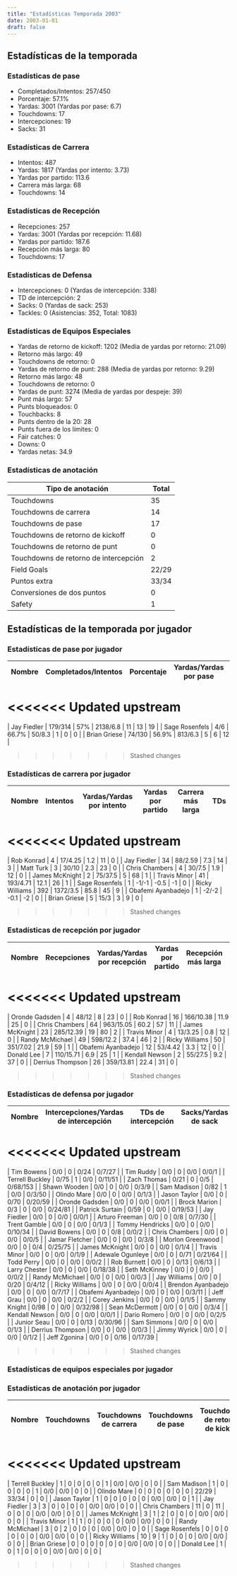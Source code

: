 ```yaml
---
title: "Estadísticas Temporada 2003"
date: 2003-01-01
draft: false
---
```


## Estadísticas de la temporada
### Estadísticas de pase
* Completados/Intentos: 257/450
* Porcentaje: 57.1%
* Yardas: 3001 (Yardas por pase: 6.7)
* Touchdowns: 17
* Intercepciones: 19
* Sacks: 31

### Estadísticas de Carrera
* Intentos: 487
* Yardas: 1817 (Yardas por intento: 3.73)
* Yardas por partido: 113.6
* Carrera más larga: 68
* Touchdowns: 14

### Estadísticas de Recepción
* Recepciones: 257
* Yardas: 3001 (Yardas por recepción: 11.68)
* Yardas por partido: 187.6
* Recepción más larga: 80
* Touchdowns: 17

### Estadísticas de Defensa
* Intercepciones: 0 (Yardas de intercepción: 338)
* TD de intercepción: 2
* Sacks: 0 (Yardas de sack: 253)
* Tackles: 0 (Asistencias: 352, Total: 1083)

### Estadísticas de Equipos Especiales
* Yardas de retorno de kickoff: 1202 (Media de yardas por retorno: 21.09)
* Retorno más largo: 49
* Touchdowns de retorno: 0
* Yardas de retorno de punt: 288 (Media de yardas por retorno: 9.29)
* Retorno más largo: 48
* Touchdowns de retorno: 0
* Yardas de punt: 3274 (Media de yardas por despeje: 39)
* Punt más largo: 57
* Punts bloqueados: 0
* Touchbacks: 8
* Punts dentro de la 20: 28
* Punts fuera de los límites: 0
* Fair catches: 0
* Downs: 0
* Yardas netas: 34.9

### Estadísticas de anotación
| Tipo de anotación | Total |
|-------------------|-------|
| Touchdowns | 35 |
| Touchdowns de carrera | 14 |
| Touchdowns de pase | 17 |
| Touchdowns de retorno de kickoff | 0 |
| Touchdowns de retorno de punt | 0 |
| Touchdowns de retorno de intercepción | 2 |
| Field Goals | 22/29 |
| Puntos extra | 33/34 |
| Conversiones de dos puntos | 0 |
| Safety | 1 |

## Estadísticas de la temporada por jugador
### Estadísticas de pase por jugador
| Nombre | Completados/Intentos | Porcentaje | Yardas/Yardas por pase | TDs | Intercepciones | Sacks |
|--------|----------------------|------------|------------------------|-----|----------------|-------|
<<<<<<< Updated upstream
=======
| Jay Fiedler | 179/314 | 57% | 2138/6.8 | 11 | 13 | 19 |
| Sage Rosenfels | 4/6 | 66.7% | 50/8.3 | 1 | 0 | 0 |
| Brian Griese | 74/130 | 56.9% | 813/6.3 | 5 | 6 | 12 |
>>>>>>> Stashed changes


### Estadísticas de carrera por jugador
| Nombre | Intentos | Yardas/Yardas por intento | Yardas por partido | Carrera más larga | TDs |
|--------|----------|--------------------------|--------------------|-------------------|-----|
<<<<<<< Updated upstream
=======
| Rob Konrad | 4 | 17/4.25 | 1.2 | 11 | 0 |
| Jay Fiedler | 34 | 88/2.59 | 7.3 | 14 | 3 |
| Matt Turk | 3 | 30/10 | 2.3 | 23 | 0 |
| Chris Chambers | 4 | 30/7.5 | 1.9 | 12 | 0 |
| James McKnight | 2 | 75/37.5 | 5 | 68 | 1 |
| Travis Minor | 41 | 193/4.71 | 12.1 | 26 | 1 |
| Sage Rosenfels | 1 | -1/-1 | -0.5 | -1 | 0 |
| Ricky Williams | 392 | 1372/3.5 | 85.8 | 45 | 9 |
| Obafemi Ayanbadejo | 1 | -2/-2 | -0.1 | -2 | 0 |
| Brian Griese | 5 | 15/3 | 3 | 9 | 0 |
>>>>>>> Stashed changes


### Estadísticas de recepción por jugador
| Nombre | Recepciones | Yardas/Yardas por recepción | Yardas por partido | Recepción más larga | TDs |
|--------|-------------|----------------------------|--------------------|---------------------|-----|
<<<<<<< Updated upstream
=======
| Oronde Gadsden | 4 | 48/12 | 8 | 23 | 0 |
| Rob Konrad | 16 | 166/10.38 | 11.9 | 25 | 0 |
| Chris Chambers | 64 | 963/15.05 | 60.2 | 57 | 11 |
| James McKnight | 23 | 285/12.39 | 19 | 80 | 2 |
| Travis Minor | 4 | 13/3.25 | 0.8 | 12 | 0 |
| Randy McMichael | 49 | 598/12.2 | 37.4 | 46 | 2 |
| Ricky Williams | 50 | 351/7.02 | 21.9 | 59 | 1 |
| Obafemi Ayanbadejo | 12 | 53/4.42 | 3.3 | 12 | 0 |
| Donald Lee | 7 | 110/15.71 | 6.9 | 25 | 1 |
| Kendall Newson | 2 | 55/27.5 | 9.2 | 37 | 0 |
| Derrius Thompson | 26 | 359/13.81 | 22.4 | 31 | 0 |
>>>>>>> Stashed changes


### Estadísticas de defensa por jugador
| Nombre | Intercepciones/Yardas de intercepción | TDs de intercepción | Sacks/Yardas de sack | Tackles/Asistencias/Total |
|--------|--------------------------------------|---------------------|-----------------------|--------------------------|
<<<<<<< Updated upstream
=======
| Tim Bowens | 0/0 | 0 | 0/24 | 0/7/27 |
| Tim Ruddy | 0/0 | 0 | 0/0 | 0/0/1 |
| Terrell Buckley | 0/75 | 1 | 0/0 | 0/11/51 |
| Zach Thomas | 0/21 | 0 | 0/5 | 0/68/153 |
| Shawn Wooden | 0/0 | 0 | 0/0 | 0/3/9 |
| Sam Madison | 0/82 | 1 | 0/0 | 0/3/50 |
| Olindo Mare | 0/0 | 0 | 0/0 | 0/1/3 |
| Jason Taylor | 0/0 | 0 | 0/70 | 0/20/59 |
| Oronde Gadsden | 0/0 | 0 | 0/0 | 0/0/1 |
| Brock Marion | 0/3 | 0 | 0/0 | 0/24/81 |
| Patrick Surtain | 0/59 | 0 | 0/0 | 0/19/53 |
| Jay Fiedler | 0/0 | 0 | 0/0 | 0/0/1 |
| Arturo Freeman | 0/0 | 0 | 0/8 | 0/7/30 |
| Trent Gamble | 0/0 | 0 | 0/0 | 0/1/3 |
| Tommy Hendricks | 0/0 | 0 | 0/0 | 0/10/34 |
| David Bowens | 0/0 | 0 | 0/8 | 0/0/2 |
| Chris Chambers | 0/0 | 0 | 0/0 | 0/0/5 |
| Jamar Fletcher | 0/0 | 0 | 0/0 | 0/3/8 |
| Morlon Greenwood | 0/0 | 0 | 0/4 | 0/25/75 |
| James McKnight | 0/0 | 0 | 0/0 | 0/1/4 |
| Travis Minor | 0/0 | 0 | 0/0 | 0/1/9 |
| Adewale Ogunleye | 0/0 | 0 | 0/71 | 0/21/64 |
| Todd Perry | 0/0 | 0 | 0/0 | 0/0/2 |
| Rob Burnett | 0/0 | 0 | 0/13 | 0/6/13 |
| Larry Chester | 0/0 | 0 | 0/0 | 0/18/38 |
| Seth McKinney | 0/0 | 0 | 0/0 | 0/0/2 |
| Randy McMichael | 0/0 | 0 | 0/0 | 0/0/3 |
| Jay Williams | 0/0 | 0 | 0/20 | 0/4/12 |
| Ricky Williams | 0/0 | 0 | 0/0 | 0/0/4 |
| Brendon Ayanbadejo | 0/0 | 0 | 0/0 | 0/7/17 |
| Obafemi Ayanbadejo | 0/0 | 0 | 0/0 | 0/3/11 |
| Jeff Grau | 0/0 | 0 | 0/0 | 0/2/2 |
| Corey Jenkins | 0/0 | 0 | 0/0 | 0/1/5 |
| Sammy Knight | 0/98 | 0 | 0/0 | 0/32/98 |
| Sean McDermott | 0/0 | 0 | 0/0 | 0/3/4 |
| Kendall Newson | 0/0 | 0 | 0/0 | 0/0/1 |
| Dario Romero | 0/0 | 0 | 0/0 | 0/2/5 |
| Junior Seau | 0/0 | 0 | 0/13 | 0/30/96 |
| Sam Simmons | 0/0 | 0 | 0/0 | 0/1/3 |
| Derrius Thompson | 0/0 | 0 | 0/0 | 0/0/3 |
| Jimmy Wyrick | 0/0 | 0 | 0/0 | 0/1/2 |
| Jeff Zgonina | 0/0 | 0 | 0/16 | 0/17/39 |
>>>>>>> Stashed changes


### Estadísticas de equipos especiales por jugador
<!-- Puedes agregar aquí tablas para KickoffReturn, PuntReturn, Punting, Kicking si lo necesitas -->

### Estadísticas de anotación por jugador
| Nombre | Touchdowns | Touchdowns de carrera | Touchdowns de pase | Touchdowns de retorno de kickoff | Touchdowns de retorno de punt | Touchdowns de retorno de intercepción | Field Goals | Puntos extra | Conversiones de dos puntos | Safety |
|--------|------------|----------------|---------------------|----------------------------------|-------------------------------|----------------------------------|------------|--------------|--------------------------|--------|
<<<<<<< Updated upstream
=======
| Terrell Buckley | 1 | 0 | 0 | 0 | 0 | 1 | 0/0 | 0/0 | 0 | 0 |
| Sam Madison | 1 | 0 | 0 | 0 | 0 | 1 | 0/0 | 0/0 | 0 | 0 |
| Olindo Mare | 0 | 0 | 0 | 0 | 0 | 0 | 22/29 | 33/34 | 0 | 0 |
| Jason Taylor | 1 | 0 | 0 | 0 | 0 | 0 | 0/0 | 0/0 | 0 | 1 |
| Jay Fiedler | 3 | 3 | 0 | 0 | 0 | 0 | 0/0 | 0/0 | 0 | 0 |
| Chris Chambers | 11 | 0 | 11 | 0 | 0 | 0 | 0/0 | 0/0 | 0 | 0 |
| James McKnight | 3 | 1 | 2 | 0 | 0 | 0 | 0/0 | 0/0 | 0 | 0 |
| Travis Minor | 1 | 1 | 0 | 0 | 0 | 0 | 0/0 | 0/0 | 0 | 0 |
| Randy McMichael | 3 | 0 | 2 | 0 | 0 | 0 | 0/0 | 0/0 | 0 | 0 |
| Sage Rosenfels | 0 | 0 | 0 | 0 | 0 | 0 | 0/0 | 0/0 | 0 | 0 |
| Ricky Williams | 10 | 9 | 1 | 0 | 0 | 0 | 0/0 | 0/0 | 0 | 0 |
| Brian Griese | 0 | 0 | 0 | 0 | 0 | 0 | 0/0 | 0/0 | 0 | 0 |
| Donald Lee | 1 | 0 | 1 | 0 | 0 | 0 | 0/0 | 0/0 | 0 | 0 |
>>>>>>> Stashed changes
